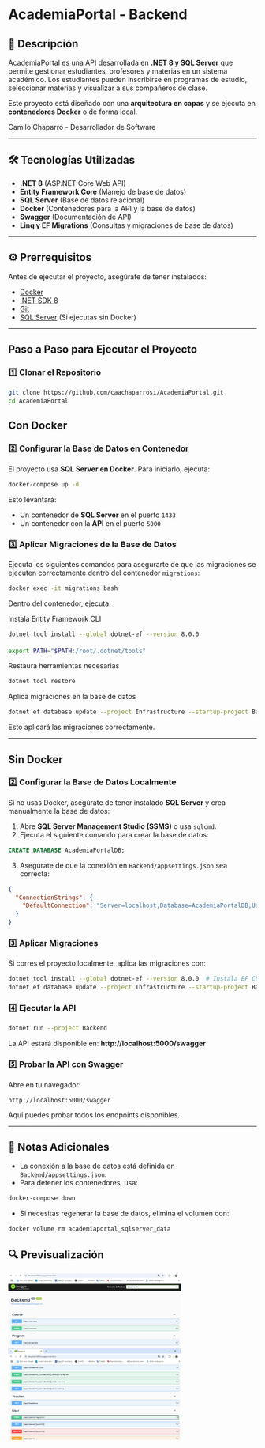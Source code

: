 # AcademiaPortal - Backend

## 🚀 Descripción
AcademiaPortal es una API desarrollada en **.NET 8 y SQL Server** que permite gestionar estudiantes, profesores y materias en un sistema académico. 
Los estudiantes pueden inscribirse en programas de estudio, seleccionar materias y visualizar a sus compañeros de clase. 

Este proyecto está diseñado con una **arquitectura en capas** y se ejecuta en **contenedores Docker** o de forma local.

Camilo Chaparro - Desarrollador de Software

---

## 🛠️ Tecnologías Utilizadas
- **.NET 8** (ASP.NET Core Web API)
- **Entity Framework Core** (Manejo de base de datos)
- **SQL Server** (Base de datos relacional)
- **Docker** (Contenedores para la API y la base de datos)
- **Swagger** (Documentación de API)
- **Linq y EF Migrations** (Consultas y migraciones de base de datos)

---

## ⚙️ Prerrequisitos
Antes de ejecutar el proyecto, asegúrate de tener instalados:
- [Docker](https://www.docker.com/get-started)
- [.NET SDK 8](https://dotnet.microsoft.com/en-us/download)
- [Git](https://git-scm.com/downloads)
- [SQL Server](https://www.microsoft.com/en-us/sql-server/sql-server-downloads) (Si ejecutas sin Docker)

---

## Paso a Paso para Ejecutar el Proyecto

### **1️⃣ Clonar el Repositorio**
```bash
git clone https://github.com/caachaparrosi/AcademiaPortal.git
cd AcademiaPortal
```

## Con Docker

### **2️⃣ Configurar la Base de Datos en Contenedor**
El proyecto usa **SQL Server en Docker**. Para iniciarlo, ejecuta:
```bash
docker-compose up -d
```
Esto levantará:
- Un contenedor de **SQL Server** en el puerto `1433`
- Un contenedor con la **API** en el puerto `5000`

### **3️⃣ Aplicar Migraciones de la Base de Datos**
Ejecuta los siguientes comandos para asegurarte de que las migraciones se ejecuten correctamente dentro del contenedor `migrations`:
```bash
docker exec -it migrations bash
```
Dentro del contenedor, ejecuta:

Instala Entity Framework CLI
```bash
dotnet tool install --global dotnet-ef --version 8.0.0

export PATH="$PATH:/root/.dotnet/tools"  
```

Restaura herramientas necesarias
```bash
dotnet tool restore

```
Aplica migraciones en la base de datos
```bash
dotnet ef database update --project Infrastructure --startup-project Backend --msbuildprojectextensionspath ../Infrastructure/obj  
```
Esto aplicará las migraciones correctamente.

---

## Sin Docker

### **2️⃣ Configurar la Base de Datos Localmente**
Si no usas Docker, asegúrate de tener instalado **SQL Server** y crea manualmente la base de datos:
1. Abre **SQL Server Management Studio (SSMS)** o usa `sqlcmd`.
2. Ejecuta el siguiente comando para crear la base de datos:
```sql
CREATE DATABASE AcademiaPortalDB;
```
3. Asegúrate de que la conexión en `Backend/appsettings.json` sea correcta:
```json
{
  "ConnectionStrings": {
    "DefaultConnection": "Server=localhost;Database=AcademiaPortalDB;User Id=sa;Password=Test1234;Encrypt=false;TrustServerCertificate=true;"
  }
}
```

### **3️⃣ Aplicar Migraciones**
Si corres el proyecto localmente, aplica las migraciones con:
```bash
dotnet tool install --global dotnet-ef --version 8.0.0  # Instala EF CLI (si no está instalado)
dotnet ef database update --project Infrastructure --startup-project Backend  # Aplica migraciones
```

### **4️⃣ Ejecutar la API**
```bash
dotnet run --project Backend
```
La API estará disponible en: **http://localhost:5000/swagger**

### **5️⃣ Probar la API con Swagger**
Abre en tu navegador:
```
http://localhost:5000/swagger
```
Aquí puedes probar todos los endpoints disponibles.

---

## 📌 Notas Adicionales
- La conexión a la base de datos está definida en `Backend/appsettings.json`.
- Para detener los contenedores, usa:
```bash
docker-compose down
```
- Si necesitas regenerar la base de datos, elimina el volumen con:
```bash
docker volume rm academiaportal_sqlserver_data
```

## 🔍 Previsualización

<img src="Assets/Captura1.png" alt="Imagen 1" width="350"/>

<br>

<img src="Assets/Captura2.png" alt="Imagen 2" width="350"/>


